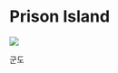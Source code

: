 # Prison Island



![](https://topmanhwa.net/wp-content/uploads/2020/08/prison-island-193x278.jpg)

군도
